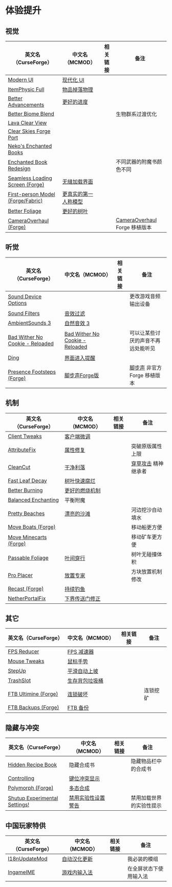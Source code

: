 # 体验提升

## 视觉

| 英文名（CurseForge）                                                                                          | 中文名（MCMOD）                                              | 相关链接 | 备注                                                                                         |
| ------------------------------------------------------------------------------------------------------------- | ------------------------------------------------------------ | -------- | -------------------------------------------------------------------------------------------- |
| [Modern UI](https://www.curseforge.com/minecraft/mc-mods/modern-ui)                                           | [现代化 UI](https://www.mcmod.cn/class/2454.html)            |          |                                                                                              |
| [ItemPhysic Full](https://www.curseforge.com/minecraft/mc-mods/itemphysic)                                    | [物品掉落物理](https://www.mcmod.cn/class/932.html)          |          |                                                                                              |
| [Better Advancements](https://www.curseforge.com/minecraft/mc-mods/better-advancements)                       | [更好的进度](https://www.mcmod.cn/class/1530.html)           |          |                                                                                              |
| [Better Biome Blend](https://www.curseforge.com/minecraft/mc-mods/better-biome-blend)                         |                                                              |          | 生物群系过渡优化                                                                             |
| [Lava Clear View](https://www.curseforge.com/minecraft/mc-mods/lava-clear-view)                               |                                                              |          |                                                                                              |
| [Clear Skies Forge Port](https://www.curseforge.com/minecraft/mc-mods/clear-skies-forge-port)                 |                                                              |          |                                                                                              |
| [Neko's Enchanted Books](https://www.curseforge.com/minecraft/mc-mods/nekos-enchanted-books)                  |                                                              |          |                                                                                              |
| [Enchanted Book Redesign](https://www.curseforge.com/minecraft/mc-mods/enchanted-book-redesign)               |                                                              |          | 不同武器的附魔书颜色不同                                                                     |
| [Seamless Loading Screen (Forge)](https://www.curseforge.com/minecraft/mc-mods/seamless-loading-screen-forge) | [无缝加载界面](https://www.mcmod.cn/class/3912.html)         |          |                                                                                              |
| [First-person Model (Forge/Fabric)](https://www.curseforge.com/minecraft/mc-mods/first-person-model)          | [更真实的第一人称模型](https://www.mcmod.cn/class/4391.html) |          |                                                                                              |
| [Better Foliage](https://www.curseforge.com/minecraft/mc-mods/better-foliage)                                 | [更好的树叶](https://www.mcmod.cn/class/1128.html)           |          |                                                                                              |
| [CameraOverhaul (Forge)](https://www.curseforge.com/minecraft/mc-mods/camera-overhaul-forge)                  |                                                              |          | [CameraOverhaul](https://www.curseforge.com/minecraft/mc-mods/cameraoverhaul) Forge 移植版本 |

## 听觉

| 英文名（CurseForge）                                                                                          | 中文名（MCMOD）                                                         | 相关链接 | 备注                                                                 |
| ------------------------------------------------------------------------------------------------------------- | ----------------------------------------------------------------------- | -------- | -------------------------------------------------------------------- |
| [Sound Device Options](https://www.curseforge.com/minecraft/mc-mods/more-sound-config)                        |                                                                         |          | 更改游戏音频输出设备                                                 |
| [Sound Filters](https://www.curseforge.com/minecraft/mc-mods/sound-filters)                                   | [音效过滤](https://www.mcmod.cn/class/1117.html)                        |          |                                                                      |
| [AmbientSounds 3](https://www.curseforge.com/minecraft/mc-mods/ambientsounds)                                 | [自然音效 3](https://www.mcmod.cn/class/2947.html)                      |          |                                                                      |
| [Bad Wither No Cookie - Reloaded](https://www.curseforge.com/minecraft/mc-mods/bad-wither-no-cookie-reloaded) | [Bad Wither No Cookie - Reloaded](https://www.mcmod.cn/class/1742.html) |          | 可以让某些讨厌的声音不再远处能听见                                   |
| [Ding](https://www.curseforge.com/minecraft/mc-mods/ding)                                                     | [界面进入提醒](https://www.mcmod.cn/class/428.html)                     |          |                                                                      |
| [Presence Footsteps (Forge)](https://www.curseforge.com/minecraft/mc-mods/presence-footsteps-forge)           | [脚步声Forge版](https://www.mcmod.cn/class/4819.htmll)                  |          | [脚步声](https://www.mcmod.cn/class/4753.html) 非官方 Forge 移植版本 |

## 机制

| 英文名（CurseForge）                                                                    | 中文名（MCMOD）                                        | 相关链接 | 备注                                                        |
| --------------------------------------------------------------------------------------- | ------------------------------------------------------ | -------- | ----------------------------------------------------------- |
| [Client Tweaks](https://www.curseforge.com/minecraft/mc-mods/client-tweaks)             | [客户端微调](https://www.mcmod.cn/class/2012.html)     |          |                                                             |
| [AttributeFix](https://www.curseforge.com/minecraft/mc-mods/attributefix)               | [属性修复](https://www.mcmod.cn/class/2264.html)       |          | 突破原版属性上限                                            |
| [CleanCut](https://www.curseforge.com/minecraft/mc-mods/cleancut)                       | [干净利落](https://www.mcmod.cn/class/3455.html)       |          | [穿草攻击](https://www.mcmod.cn/class/1465.html) 精神继承者 |
| [Fast Leaf Decay](https://www.curseforge.com/minecraft/mc-mods/fast-leaf-decay)         | [树叶快速腐烂](https://www.mcmod.cn/class/1173.html)   |          |                                                             |
| [Better Burning](https://www.curseforge.com/minecraft/mc-mods/better-burning)           | [更好的燃烧机制](https://www.mcmod.cn/class/2780.html) |          |                                                             |
| [Balanced Enchanting](https://www.curseforge.com/minecraft/mc-mods/balanced-enchanting) | 平衡附魔                                               |          |                                                             |
| [Pretty Beaches](https://www.curseforge.com/minecraft/mc-mods/pretty-beaches)           | [漂亮的沙滩](https://www.mcmod.cn/class/2723.html)     |          | 河边挖沙自动填水                                            |
| [Move Boats (Forge)](https://www.curseforge.com/minecraft/mc-mods/move-boats)           |                                                        |          | 移动船更方便                                                |
| [Move Minecarts (Forge)](https://www.curseforge.com/minecraft/mc-mods/move-minecarts)   |                                                        |          | 移动矿车更方便                                              |
| [Passable Foliage](https://www.curseforge.com/minecraft/mc-mods/passable-foliage)       | [叶间穿行](https://www.mcmod.cn/class/3162.html)       |          | 树叶无碰撞体积                                              |
| [Pro Placer](https://www.curseforge.com/minecraft/mc-mods/pro-placer)                   | [放置专家](https://www.mcmod.cn/class/3655.html)       |          | 方块放置机制修改                                            |
| [Recast (Forge)](https://www.curseforge.com/minecraft/mc-mods/recast)                   | [持续钓鱼](https://www.mcmod.cn/class/4308.html)       |          |                                                             |
| [NetherPortalFix](https://www.curseforge.com/minecraft/mc-mods/netherportalfix)         | [下界传送门修正](https://www.mcmod.cn/class/811.html)  |          |                                                             |

## 其它

| 英文名（CurseForge）                                                                    | 中文名（MCMOD）                                        | 相关链接 | 备注     |
| --------------------------------------------------------------------------------------- | ------------------------------------------------------ | -------- | -------- |
| [FPS Reducer](https://www.curseforge.com/minecraft/mc-mods/fps-reducer)                 | [FPS 减速器](https://www.mcmod.cn/class/1815.html)     |          |          |
| [Mouse Tweaks](https://www.curseforge.com/minecraft/mc-mods/mouse-tweaks)               | [鼠标手势](https://www.mcmod.cn/class/1162.html)       |          |          |
| [StepUp](https://www.curseforge.com/minecraft/mc-mods/stepup)                           | [平滑自动上坡](https://www.mcmod.cn/class/2784.html)   |          |          |
| [TrashSlot](https://www.curseforge.com/minecraft/mc-mods/trashslot)                     | [生存背包垃圾桶](https://www.mcmod.cn/class/1893.html) |          |          |
| [FTB Ultimine (Forge)](https://www.curseforge.com/minecraft/mc-mods/ftb-ultimine-forge) | [连锁破坏](https://www.mcmod.cn/class/3004.html)       |          | 连锁挖矿 |
| [FTB Backups (Forge)](https://www.curseforge.com/minecraft/mc-mods/ftb-backups-forge)   | [FTB 备份](https://www.mcmod.cn/class/2127.html)       |          |          |

## 隐藏与冲突

| 英文名（CurseForge）                                                                                       | 中文名（MCMOD）                                            | 相关链接 | 备注                     |
| ---------------------------------------------------------------------------------------------------------- | ---------------------------------------------------------- | -------- | ------------------------ |
| [Hidden Recipe Book](https://www.curseforge.com/minecraft/mc-mods/hidden-recipe-book)                      | 隐藏合成书                                                 |          | 隐藏物品栏中的合成书     |
| [Controlling](https://www.curseforge.com/minecraft/mc-mods/controlling)                                    | [键位冲突显示](https://www.mcmod.cn/class/1191.html)       |          |                          |
| [Polymorph (Forge)](https://www.curseforge.com/minecraft/mc-mods/polymorph)                                | [多态合成](https://www.mcmod.cn/class/2895.html)           |          |                          |
| [Shutup Experimental Settings!](https://www.curseforge.com/minecraft/mc-mods/shutup-experimental-settings) | [禁用实验性设置警告](https://www.mcmod.cn/class/3448.html) |          | 禁用加载世界的实验性提示 |

## 中国玩家特供

| 英文名（CurseForge）                                                        | 中文名（MCMOD）                                      | 相关链接 | 备注                   |
| --------------------------------------------------------------------------- | ---------------------------------------------------- | -------- | ---------------------- |
| [I18nUpdateMod](https://www.curseforge.com/minecraft/mc-mods/i18nupdatemod) | [自动汉化更新](https://www.mcmod.cn/class/1188.html) |          | 我必装的模组           |
| [IngameIME](https://www.curseforge.com/minecraft/mc-mods/ingameime)         | [游戏内输入法](https://www.mcmod.cn/class/3786.html) |          | 在全屏状态下使用输入法 |
